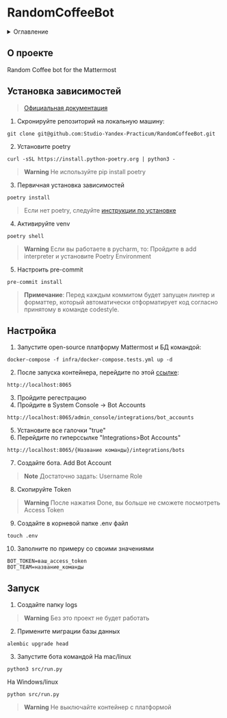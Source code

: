 # RandomCoffeeBot
<details>
  <summary>Оглавление</summary>
  <ol>
    <li>
      <a href="#описание">О проекте</a>
      <ul>
        <li><a href="#зависимости">Установка зависимостей</a></li>
      </ul>
    </li>
    <li>
      <a href="#настройка">Настройка</a>
      <ul>
        <li><a href="#запуск">Запуск</a></li>
      </ul>
    </li>
  </ol>
</details>

## О проекте [](#описание)
Random Coffee bot for the Mattermost
## Установка зависимостей [](#зависимости)
> [Официальная документация](https://python-poetry.org/docs/)

1. Скронируйте репозиторий на локальную машину:
  ```
  git clone git@github.com:Studio-Yandex-Practicum/RandomCoffeeBot.git
  ```

2. Установите poetry
  ```
  curl -sSL https://install.python-poetry.org | python3 -
  ```
> **Warning**
> Не используйте pip install poetry

3. Первичная установка зависимостей
  ```
  poetry install
  ```
> Если нет poetry, следуйте [инструкции по установке](https://python-poetry.org/docs/#installing-with-the-official-installer)
4. Активируйте venv
  ```
  poetry shell
  ```
> **Warning**
> Если вы работаете в pycharm, то:
> Пройдите в add interpreter и установите Poetry Environment

5. Настроить pre-commit
  ```
  pre-commit install
  ```
> **Примечание**:
  > Перед каждым коммитом будет запущен линтер и форматтер,
  > который автоматически отформатирует код
  > согласно принятому в команде codestyle.

## Настройка [](#настройка)
1. Запустите open-source платформу Mattermost и БД командой:
  ```
  docker-compose -f infra/docker-compose.tests.yml up -d
  ```
2. После запуска контейнера, перейдите по этой [ссылке](http://localhost:8065):
  ```
  http://localhost:8065
  ```
3. Пройдите регестрацию
4. Пройдите в System Console -> Bot Accounts
  ```
  http://localhost:8065/admin_console/integrations/bot_accounts
  ```
5. Установите все галочки "true"
6. Перейдите по гиперссылке "Integrations>Bot Accounts"
  ```
  http://localhost:8065/{Название команды}/integrations/bots
  ```
7. Создайте бота. Add Bot Account
> **Note**
> Достаточно задать:
> Username
> Role
8. Скопируйте Token
> **Warning**
> После нажатия Done, вы больше не сможете посмотреть Access Token
9. Создайте в корневой папке .env файл
  ```
  touch .env
  ```
10. Заполните по примеру со своими значениями
  ```
  BOT_TOKEN=ваш_access_token
  BOT_TEAM=название_команды
  ```
## Запуск [](#запуск)
1. Создайте папку logs
> **Warning**
> Без это проект не будет работать
2. Примените миграции базы данных
  ```
  alembic upgrade head
  ```
3. Запустите бота командой
На mac/linux
  ```
  python3 src/run.py
  ```
На Windows/linux
  ```
  python src/run.py
  ```
> **Warning**
> Не выключайте контейнер с платформой

